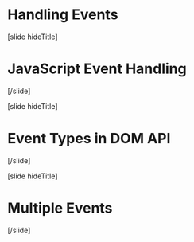 # Handling Events

[slide hideTitle]

# JavaScript Event Handling



[/slide]

[slide hideTitle]

# Event Types in DOM API​



[/slide]

[slide hideTitle]

# Multiple Events ​



[/slide]
